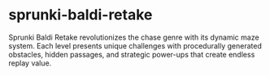 # sprunki-baldi-retake
Sprunki Baldi Retake revolutionizes the chase genre with its dynamic maze system. Each level presents unique challenges with procedurally generated obstacles, hidden passages, and strategic power-ups that create endless replay value.
